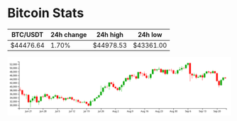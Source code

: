 # Bitcoin Stats

BTC/USDT|24h change|24h high|24h low|
|---|---|---|---|
|$44476.64|1.70%|$44978.53|$43361.00|

<img src="./chart.svg">
